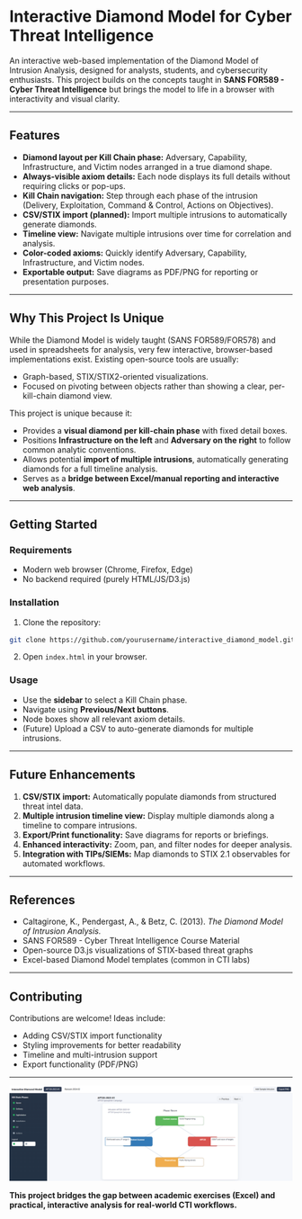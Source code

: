 # Interactive Diamond Model for Cyber Threat Intelligence

An interactive web-based implementation of the Diamond Model of Intrusion Analysis, designed for analysts, students, and cybersecurity enthusiasts. This project builds on the concepts taught in **SANS FOR589 - Cyber Threat Intelligence** but brings the model to life in a browser with interactivity and visual clarity.

---

## Features

- **Diamond layout per Kill Chain phase:** Adversary, Capability, Infrastructure, and Victim nodes arranged in a true diamond shape.
- **Always-visible axiom details:** Each node displays its full details without requiring clicks or pop-ups.
- **Kill Chain navigation:** Step through each phase of the intrusion (Delivery, Exploitation, Command & Control, Actions on Objectives).
- **CSV/STIX import (planned):** Import multiple intrusions to automatically generate diamonds.
- **Timeline view:** Navigate multiple intrusions over time for correlation and analysis.
- **Color-coded axioms:** Quickly identify Adversary, Capability, Infrastructure, and Victim nodes.
- **Exportable output:** Save diagrams as PDF/PNG for reporting or presentation purposes.

---

## Why This Project Is Unique

While the Diamond Model is widely taught (SANS FOR589/FOR578) and used in spreadsheets for analysis, very few interactive, browser-based implementations exist. Existing open-source tools are usually:

- Graph-based, STIX/STIX2-oriented visualizations.
- Focused on pivoting between objects rather than showing a clear, per-kill-chain diamond view.

This project is unique because it:

- Provides a **visual diamond per kill-chain phase** with fixed detail boxes.
- Positions **Infrastructure on the left** and **Adversary on the right** to follow common analytic conventions.
- Allows potential **import of multiple intrusions**, automatically generating diamonds for a full timeline analysis.
- Serves as a **bridge between Excel/manual reporting and interactive web analysis**.

---

## Getting Started

### Requirements

- Modern web browser (Chrome, Firefox, Edge)
- No backend required (purely HTML/JS/D3.js)

### Installation

1. Clone the repository:
```bash
git clone https://github.com/yourusername/interactive_diamond_model.git
```
2. Open `index.html` in your browser.

### Usage

- Use the **sidebar** to select a Kill Chain phase.
- Navigate using **Previous/Next buttons**.
- Node boxes show all relevant axiom details.
- (Future) Upload a CSV to auto-generate diamonds for multiple intrusions.

---

## Future Enhancements

1. **CSV/STIX import:** Automatically populate diamonds from structured threat intel data.
2. **Multiple intrusion timeline view:** Display multiple diamonds along a timeline to compare intrusions.
3. **Export/Print functionality:** Save diagrams for reports or briefings.
4. **Enhanced interactivity:** Zoom, pan, and filter nodes for deeper analysis.
5. **Integration with TIPs/SIEMs:** Map diamonds to STIX 2.1 observables for automated workflows.

---

## References

- Caltagirone, K., Pendergast, A., & Betz, C. (2013). *The Diamond Model of Intrusion Analysis.*
- SANS FOR589 - Cyber Threat Intelligence Course Material
- Open-source D3.js visualizations of STIX-based threat graphs
- Excel-based Diamond Model templates (common in CTI labs)

---

## Contributing

Contributions are welcome! Ideas include:
- Adding CSV/STIX import functionality
- Styling improvements for better readability
- Timeline and multi-intrusion support
- Export functionality (PDF/PNG)

---

![alt text](https://github.com/NaffyA/Interactive-Diamond-Model-of-Intrusion-Analysis/blob/c274c2544b54c786da1fbbcd06883c3e3dd1a9ad/Sample%2001.png) 

**This project bridges the gap between academic exercises (Excel) and practical, interactive analysis for real-world CTI workflows.**
